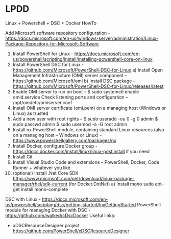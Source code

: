 # LPDD
Linux + Powershell + DSC + Docker HowTo

Add Microsoft software repository configuration - https://docs.microsoft.com/en-us/windows-server/administration/Linux-Package-Repository-for-Microsoft-Software
1.	Install PowerShell for Linux - https://docs.microsoft.com/en-us/powershell/scripting/install/installing-powershell-core-on-linux
2.	Install PowerShell DSC for Linux - https://github.com/Microsoft/PowerShell-DSC-for-Linux
	a)	Install Open Management Infrastructure (OMI) server component – https://github.com/Microsoft/omi
	b)	Install DSC package – https://github.com/Microsoft/PowerShell-DSC-for-Linux/releases/latest
3.	Enable OMI server to run on boot –
$ sudo systemctl enable omid.service
Check listening ports and configuration –
/opt/omi/etc/omiserver.conf
4.	Install OMI server certificate (omi.pem) on a managing host (Windows or Linux) as trusted
5.	Add a new user with root rights –
	$ sudo useradd -ou 0 -g 0 admin
	$ sudo passwd admin
	$ sudo usermod -a -G root admin
6.	Install nx PowerShell module, containing standard Linux resources (also on a managing host – Windows or Linux) - https://www.powershellgallery.com/packages/nx
7.	Install Docker, configure Docker group - https://docs.docker.com/install/linux/linux-postinstall if you need
8.	Install Git
9.	Install Visual Studio Code and extensions – PowerShell, Docker, Code Runner + whatever you like
10.	(optional) Install .Net Core SDK https://www.microsoft.com/net/download/linux-package-manager/rhel/sdk-current (for Docker.DotNet)
a)	Install mono
sudo apt-get install mono-complete

DSC with Linux - https://docs.microsoft.com/en-us/powershell/scripting/dsc/getting-started/lnxGettingStarted
PowerShell module for managing Docker with DSC - https://github.com/walked/cDscDocker
Useful links:
 - xDSCResourceDesigner project https://github.com/PowerShell/xDSCResourceDesigner
